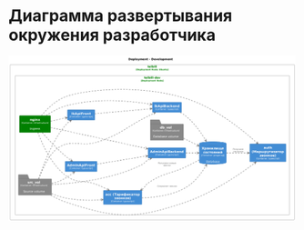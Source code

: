 # Диаграмма развертывания окружения разработчика

![Диаграмма развертывания окружения разработчика](c4-dsl/plantuml/png/structurizr-DevelopmentDeployment.png "Диаграмма развертывания окружения разработчика")
